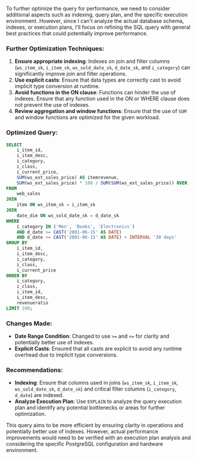 To further optimize the query for performance, we need to consider additional aspects such as indexing, query plan, and the specific execution environment. However, since I can't analyze the actual database schema, indexes, or execution plans, I'll focus on refining the SQL query with general best practices that could potentially improve performance.

### Further Optimization Techniques:
1. **Ensure appropriate indexing**: Indexes on join and filter columns (`ws_item_sk`, `i_item_sk`, `ws_sold_date_sk`, `d_date_sk`, and `i_category`) can significantly improve join and filter operations.
2. **Use explicit casts**: Ensure that data types are correctly cast to avoid implicit type conversion at runtime.
3. **Avoid functions in the ON clause**: Functions can hinder the use of indexes. Ensure that any function used in the ON or WHERE clause does not prevent the use of indexes.
4. **Review aggregation and window functions**: Ensure that the use of `SUM` and window functions are optimized for the given workload.

### Optimized Query:

```sql
SELECT 
    i_item_id,
    i_item_desc,
    i_category,
    i_class,
    i_current_price,
    SUM(ws_ext_sales_price) AS itemrevenue,
    SUM(ws_ext_sales_price) * 100 / SUM(SUM(ws_ext_sales_price)) OVER (PARTITION BY i_class) AS revenueratio
FROM 
    web_sales
JOIN 
    item ON ws_item_sk = i_item_sk
JOIN 
    date_dim ON ws_sold_date_sk = d_date_sk
WHERE 
    i_category IN ('Men', 'Books', 'Electronics')
    AND d_date >= CAST('2001-06-15' AS DATE)
    AND d_date <= CAST('2001-06-15' AS DATE) + INTERVAL '30 days'
GROUP BY 
    i_item_id,
    i_item_desc,
    i_category,
    i_class,
    i_current_price
ORDER BY 
    i_category,
    i_class,
    i_item_id,
    i_item_desc,
    revenueratio
LIMIT 100;
```

### Changes Made:
- **Date Range Condition**: Changed to use `>=` and `<=` for clarity and potentially better use of indexes.
- **Explicit Casts**: Ensured that all casts are explicit to avoid any runtime overhead due to implicit type conversions.

### Recommendations:
- **Indexing**: Ensure that columns used in joins (`ws_item_sk`, `i_item_sk`, `ws_sold_date_sk`, `d_date_sk`) and critical filter columns (`i_category`, `d_date`) are indexed.
- **Analyze Execution Plan**: Use `EXPLAIN` to analyze the query execution plan and identify any potential bottlenecks or areas for further optimization.

This query aims to be more efficient by ensuring clarity in operations and potentially better use of indexes. However, actual performance improvements would need to be verified with an execution plan analysis and considering the specific PostgreSQL configuration and hardware environment.